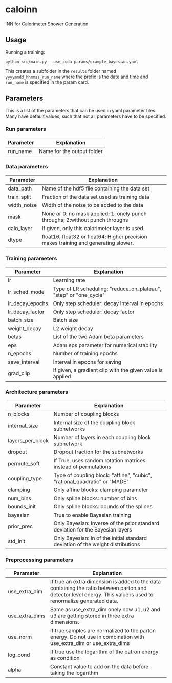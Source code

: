 # caloinn
INN for Calorimeter Shower Generation

## Usage

Running a training:
```
python src/main.py --use_cuda params/example_bayesian.yaml
```
This creates a subfolder in the `results` folder named `yyyymmdd_hhmmss_run_name` where the
prefix is the date and time and `run_name` is specified in the param card.

## Parameters

This is a list of the parameters that can be used in yaml parameter files. Many have default
values, such that not all parameters have to be specified.

### Run parameters

Parameter               | Explanation
----------------------- | --------------------------------------------------------------------
run\_name               | Name for the output folder

### Data parameters

Parameter               | Explanation
----------------------- | --------------------------------------------------------------------
data\_path              | Name of the hdf5 file containing the data set
train\_split            | Fraction of the data set used as training data
width\_noise            | Width of the noise to be added to the data
mask                    | None or 0: no mask applied; 1: onely punch throughs; 2:without punch throughs
calo\_layer             | If given, only this calorimeter layer is used.
dtype                   | float16, float32 or float64; Higher precision makes training and generating slower.

### Training parameters

Parameter               | Explanation
----------------------- | --------------------------------------------------------------------
lr                      | Learning rate
lr\_sched\_mode         | Type of LR scheduling: "reduce\_on\_plateau", "step" or "one\_cycle"
lr\_decay\_epochs       | Only step scheduler: decay interval in epochs
lr\_decay\_factor       | Only step scheduler: decay factor
batch\_size             | Batch size
weight\_decay           | L2 weight decay
betas                   | List of the two Adam beta parameters
eps                     | Adam eps parameter for numerical stability
n\_epochs               | Number of training epochs
save\_interval          | Interval in epochs for saving
grad\_clip              | If given, a gradient clip with the given value is applied


### Architecture parameters

Parameter               | Explanation
----------------------- | --------------------------------------------------------------------
n\_blocks               | Number of coupling blocks
internal\_size          | Internal size of the coupling block subnetworks
layers\_per\_block      | Number of layers in each coupling block subnetwork
dropout                 | Dropout fraction for the subnetworks
permute\_soft           | If True, uses random rotation matrices instead of permutations
coupling\_type          | Type of coupling block: "affine", "cubic", "rational\_quadratic" or "MADE"
clamping                | Only affine blocks: clamping parameter
num\_bins               | Only spline blocks: number of bins
bounds\_init            | Only spline blocks: bounds of the splines
bayesian                | True to enable Bayesian training
prior\_prec             | Only Bayesian: Inverse of the prior standard deviation for the Bayesian layers
std\_init               | Only Bayesian: ln of the initial standard deviation of the weight distributions

### Preprocessing parameters
Parameter               | Explanation
----------------------- | --------------------------------------------------------------------
use\_extra\_dim         | If true an extra dimension is added to the data containing the ratio between parton and detector level energy. This value is used to renormalize generated data.
use\_extra\_dims        | Same as use_extra_dim onely now u1, u2 and u3 are getting stored in three extra dimensions.
use_norm                | If true samples are normalized to the parton energy. Do not use in combination with use\_extra\_dim or use\_extra\_dims 
log\_cond               | If true use the logarithm of the patron energy as condition
alpha                   | Constant value to add on the data before taking the logarithm 
